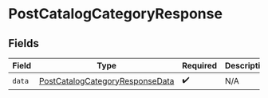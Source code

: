# PostCatalogCategoryResponse


## Fields

| Field                                                                                         | Type                                                                                          | Required                                                                                      | Description                                                                                   |
| --------------------------------------------------------------------------------------------- | --------------------------------------------------------------------------------------------- | --------------------------------------------------------------------------------------------- | --------------------------------------------------------------------------------------------- |
| `data`                                                                                        | [PostCatalogCategoryResponseData](../../models/components/PostCatalogCategoryResponseData.md) | :heavy_check_mark:                                                                            | N/A                                                                                           |